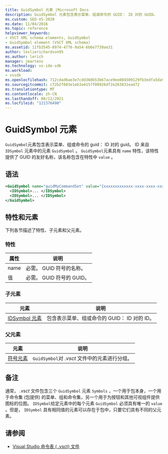 ```yaml
---
title: GuidSymbol 元素 |Microsoft Docs
description: GuidSymbol 元素包含表示菜单、组或命令的 GUID： ID 对的 GUID。
ms.custom: SEO-VS-2020
ms.date: 11/04/2016
ms.topic: reference
helpviewer_keywords:
- VSCT XML schema elements, GuidSymbol
- GuidSymbol element (VSCT XML schema)
ms.assetid: 11fb3545-8974-4776-9a54-6b6e7739ae31
author: leslierichardson95
ms.author: lerich
manager: jmartens
ms.technology: vs-ide-sdk
ms.workload:
- vssdk
ms.openlocfilehash: 712cdad6ae3e7cdd360b53b67ace9ee804509129fb3edfa5da96fac517a2ec9e
ms.sourcegitcommit: c72b2f603e1eb3a4157f00926df2e263831ea472
ms.translationtype: MT
ms.contentlocale: zh-CN
ms.lasthandoff: 08/12/2021
ms.locfileid: "121376490"
---
```

# <a name="guidsymbol-element"></a>GuidSymbol 元素
`GuidSymbol`元素包含表示菜单、组或命令的 guid： ID 对的 guid。 ID 来自 `IDSymbol` 元素中的元素 `GuidSymbol` 。 `GuidSymbol`元素具有 `name` 特性，该特性提供了 GUID 的友好名称，该名称包含在特性中 `value` 。

## <a name="syntax"></a>语法

```xml
<GuidSymbol name="guidMyCommandSet" value="{xxxxxxxxxxxxx-xxxx-xxxx-xxxxxxxxxxxx}">
  <IDSymbol>... </IDSymbol>
  <IDSymbol>... </IDSymbol>
</GuidSymbol>
```

## <a name="attributes-and-elements"></a>特性和元素
 下列各节描述了特性、子元素和父元素。

### <a name="attributes"></a>特性

|属性|说明|
|---------------|-----------------|
|name|必需。 GUID 符号的名称。|
|值|必需。 GUID 符号的 GUID。|

### <a name="child-elements"></a>子元素

|元素|说明|
|-------------|-----------------|
|[IDSymbol 元素](../extensibility/idsymbol-element.md)|包含表示菜单、组或命令的 GUID： ID 对的 ID。|

### <a name="parent-elements"></a>父元素

|元素|说明|
|-------------|-----------------|
|[符号元素](../extensibility/symbols-element.md)|`GuidSymbol`对 *.vsct* 文件中的元素进行分组。|

## <a name="remarks"></a>备注
 通常， *.vsct* 文件包含三个 `GuidSymbol` 元素 `Symbols` ，一个用于包本身，一个用于命令集 (包提供) 的菜单、组和命令集，另一个用于为按钮和其他可视组件提供图标的位图。 `IDSymbol`给定元素中的每个元素 `GuidSymbol` 必须具有唯一的 `value` 。但是， `IDSymbol` 具有相同值的元素可以存在于包中，只要它们具有不同的父元素。

## <a name="see-also"></a>请参阅
- [Visual Studio 命令表 ( .vsct) 文件](../extensibility/internals/visual-studio-command-table-dot-vsct-files.md)
